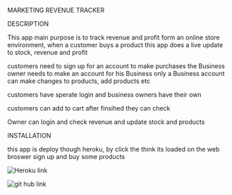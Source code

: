 MARKETING REVENUE TRACKER  

 DESCRIPTION

 This app main purpose is to track revenue and profit form an online store environment,
when a customer buys a product this app does a live update to stock, revenue and profit 

customers need to sign up for an account to make purchases 
the Business owner needs to make an account for his Business
only a Business account can make changes to products, add products etc

customers have sperate login  and business owners have their own 

customers can add to cart after finsihed they can check 

Owner can login and check revenue and update stock and products

INSTALLATION 

this app is deploy though heroku, by click the think its loaded on the web broswer 
sign up and buy some products  

![Heroku link]()

![git hub link](https://github.com/Stephan311/Marketing-Revenue-Tracker)

